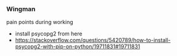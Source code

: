 ### Wingman



pain points during working

- install psycopg2 from here
- https://stackoverflow.com/questions/5420789/how-to-install-psycopg2-with-pip-on-python/19711831#19711831